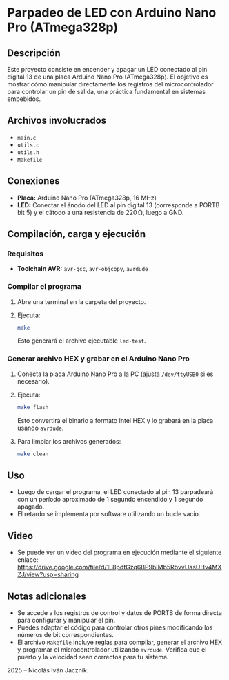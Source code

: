 # Parpadeo de LED con Arduino Nano Pro (ATmega328p)

## Descripción

Este proyecto consiste en encender y apagar un LED conectado al pin digital 13 de una placa Arduino Nano Pro (ATmega328p). El objetivo es mostrar cómo manipular directamente los registros del microcontrolador para controlar un pin de salida, una práctica fundamental en sistemas embebidos.

## Archivos involucrados

- `main.c`
- `utils.c`
- `utils.h`
- `Makefile`

## Conexiones

- **Placa:** Arduino Nano Pro (ATmega328p, 16 MHz)
- **LED:** Conectar el ánodo del LED al pin digital 13 (corresponde a PORTB bit 5) y el cátodo a una resistencia de 220 Ω, luego a GND.

## Compilación, carga y ejecución

### Requisitos

- **Toolchain AVR:** `avr-gcc`, `avr-objcopy`, `avrdude`

### Compilar el programa

1. Abre una terminal en la carpeta del proyecto.
2. Ejecuta:

   ```sh
   make
   ```

   Esto generará el archivo ejecutable `led-test`.

### Generar archivo HEX y grabar en el Arduino Nano Pro

1. Conecta la placa Arduino Nano Pro a la PC (ajusta `/dev/ttyUSB0` si es necesario).
2. Ejecuta:

   ```sh
   make flash
   ```

   Esto convertirá el binario a formato Intel HEX y lo grabará en la placa usando `avrdude`.

3. Para limpiar los archivos generados:

   ```sh
   make clean
   ```

## Uso

- Luego de cargar el programa, el LED conectado al pin 13 parpadeará con un período aproximado de 1 segundo encendido y 1 segundo apagado.
- El retardo se implementa por software utilizando un bucle vacío.

## Video

- Se puede ver un video del programa en ejecución mediante el siguiente enlace: https://drive.google.com/file/d/1L8pdtGzq6BP9bIMb5RbvvUasUHv4MXZJ/view?usp=sharing

## Notas adicionales

- Se accede a los registros de control y datos de PORTB de forma directa para configurar y manipular el pin.
- Puedes adaptar el código para controlar otros pines modificando los números de bit correspondientes.
- El archivo `Makefile` incluye reglas para compilar, generar el archivo HEX y programar el microcontrolador utilizando `avrdude`. Verifica que el puerto y la velocidad sean correctos para tu sistema.

2025 – Nicolás Iván Jacznik.